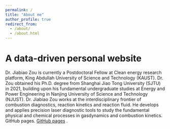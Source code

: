 ```yaml
---
permalink: /
title: "About me"
author_profile: true
redirect_from: 
  - /about/
  - /about.html
---
```


A data-driven personal website
======
Dr. Jiabiao Zou is currently a Postdoctoral Fellow at Clean energy research platform, King Abdullah University of Science and Technology (KAUST). Dr. Zou obtained his Ph.D. degree from Shanghai Jiao Tong University (SJTU) in 2021, building upon his fundamental undergraduate studies at Energy and Power Engineering in Nanjing University of Science and Technology (NJUST).
Dr. Jiabiao Zou works at the interdisciplinary frontier of combustion diagnostics, reaction kinetics and reaction fluid. He develops and applies precision laser diagnostic tools to study the fundamental physical and chemical processes in gasdynamics and combustion kinetics. GitHub pages. [GitHub pages](https://pages.github.com) .
